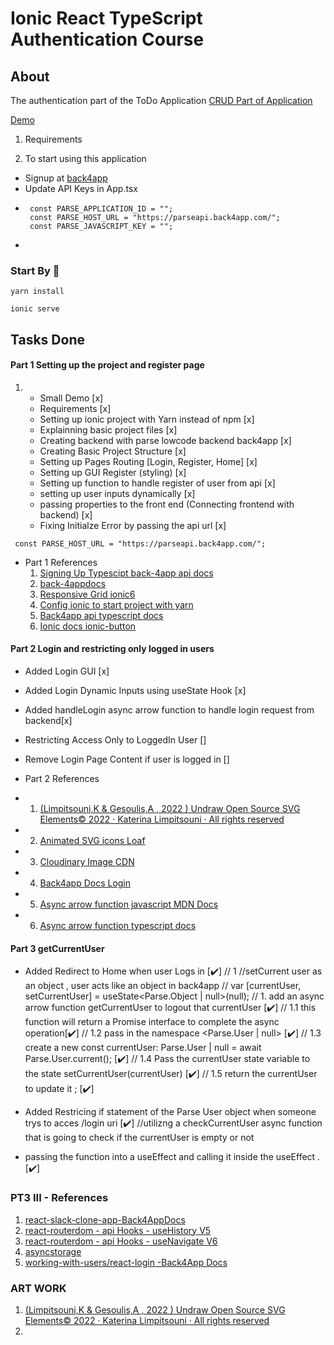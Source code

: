 # Ionic React TypeScript Authentication Course

## About

The authentication part of the ToDo Application 
<a href="https://github.com/andgo-edu/ionic6-react-typescript-authentication-with-back4app-parse">CRUD Part of Application </a>


<a href="https://ionic-6-ts-back4app-todolist-andgoedu.netlify.app">Demo</a>

1. Requirements 
   

2. To start using this application 
   
 - Signup at [back4app](https://www.back4app.com)
 - Update API Keys in App.tsx 
 -  
   ```
    const PARSE_APPLICATION_ID = "";
    const PARSE_HOST_URL = "https://parseapi.back4app.com/";
    const PARSE_JAVASCRIPT_KEY = "";
   ```
-


### Start By 🚀

```
yarn install
```

```
ionic serve
```

## Tasks Done 
#### Part 1 Setting up the project and register page
1.  
   - Small Demo [x]
   - Requirements [x]
   - Setting up ionic project with Yarn instead of npm [x]
   - Explainning basic project files [x]
   - Creating backend with parse lowcode backend back4app [x]
   - Creating Basic Project Structure [x]
   - Setting up Pages Routing [Login, Register, Home] [x]
   - Setting up GUI Register (styling) [x]
   - Setting up function to handle register of user from api [x]
   - setting up user inputs dynamically [x]
   - passing properties to the front end (Connecting frontend with backend) [x]
   - Fixing Initialze Error by passing the api url [x]
  ```
   const PARSE_HOST_URL = "https://parseapi.back4app.com/";
  ```

- Part 1 References 
  1. [Signing Up Typescipt back-4app api docs](https://dashboard.back4app.com/apidocs?typescript#signing-up)
  2. [back-4appdocs ](https://www.back4app.com/docs)
  3. [Responsive Grid ionic6](https://ionicframework.com/docs/layout/grid)
  4. [Config ionic to start project with yarn](https://forum.ionicframework.com/t/how-can-i-start-a-new-ionic-project-with-yarn/217365)
  5. [Back4app api typescript docs](https://dashboard.back4app.com/apidocs?typescript#introduction)
  6. [Ionic docs ionic-button](https://ionicframework.com/docs/api/button)


#### Part 2 Login and restricting only logged in users
   - Added Login GUI [x]
   - Added Login Dynamic Inputs using useState Hook [x]
   - Added handleLogin async arrow function to handle login request from backend[x]
  - Restricting Access Only to LoggedIn User []
  - Remove Login Page Content if user is logged in [] 
  
- Part 2 References 
- 1. [(Limpitsouni,K & Gesoulis,A , 2022 ) Undraw Open Source SVG Elements© 2022 · Katerina Limpitsouni · All rights reserved ](https://undraw.co/search)
- 2. [Animated SVG icons Loaf](https://getloaf.io/)
- 3. [Cloudinary Image CDN](https://cloudinary.com/)
- 4. [Back4app Docs Login](https://dashboard.back4app.com/apidocs#logging-in)
- 5. [Async arrow function javascript MDN Docs](https://developer.mozilla.org/en-US/docs/Web/JavaScript/Reference/Operators/async_function)
- 6. [Async arrow function typescript docs](https://www.typescriptlang.org/docs/handbook/release-notes/typescript-1-7.html#asyncawait-support-in-es6-targets-node-v4)



#### Part 3 getCurrentUser


- Added Redirect to Home when user Logs in  [✔️]
// 1 //setCurrent user as an object , user acts like an object in back4app
// var [currentUser, setCurrentUser] = useState<Parse.Object | null>(null);
// 1. add an async arrow function getCurrentUser to logout that currentUser [✔️]
// 1.1 this function will return a Promise interface to complete the async operation[✔️]
// 1.2 pass in the namespace <Parse.User | null> [✔️]
// 1.3 create a new const currentUser: Parse.User | null = await Parse.User.current(); [✔️]
// 1.4 Pass the currentUser state variable to the state setCurrentUser(currentUser) [✔️]
// 1.5 return the currentUser to update it ; [✔️]

- Added Restricing if statement of the Parse User object when someone trys to acces /login uri [✔️]
//utilizng a checkCurrentUser async function that is going to check if the currentUser is empty or not
- passing the function into a useEffect and calling it inside the useEffect .[✔️]

### PT3 III - References
1. [react-slack-clone-app-Back4AppDocs](http://docs2.back4app.com/docs/react/templates/react-slack-clone-app)
2. [react-routerdom - api Hooks - useHistory V5](https://reactrouter.com/docs/en/v6/upgrading/v5)
3. [react-routerdom - api Hooks - useNavigate V6](https://reactrouter.com/docs/en/v6/upgrading/v5)
4. [asyncstorage](https://reactnative.dev/docs/asyncstorage)
5. [working-with-users/react-login -Back4App Docs](https://www.back4app.com/docs/react/working-with-users/react-login)




### ART WORK 
1. [(Limpitsouni,K & Gesoulis,A , 2022 ) Undraw Open Source SVG Elements© 2022 · Katerina Limpitsouni · All rights reserved ](https://undraw.co/search)
2. []()










